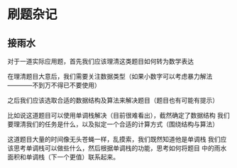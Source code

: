 # 刷题杂记
## 接雨水
对于一道实际应用题，首先我们应该理清这类题目如何转为数学表达

在理清题目大意后，我们需要关注数据类型（如果小数字可以考虑暴力解法————不到万不得已不要使用）

之后我们应该选取合适的数据结构及算法来解决题目（题目也有可能有提示）

比如说这道题目可以使用单调栈解决（目前很难看出），截然确定了数据结构
我们要理清我们的任务是什么，以及拟定一个合适的计算方式（围绕结构与算法）

这道题目大量的时间像无头苍蝇一样，乱摸索，我们既然知道他是单调栈
我们应该思考单调栈可以做些什么，然后根据单调栈的功能，思考如何将题目
中的雨水面积和单调栈（下一个更值）联系起来。